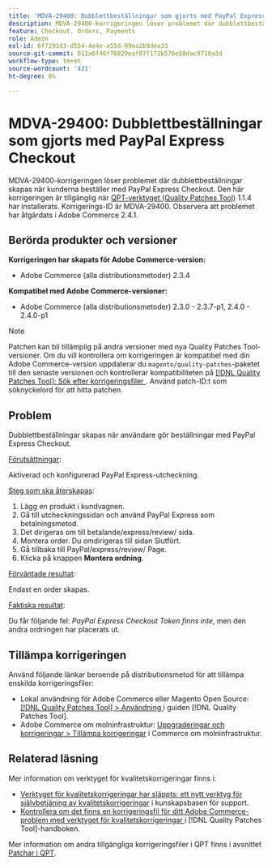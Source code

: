 ```yaml
---
title: 'MDVA-29400: Dubblettbeställningar som gjorts med PayPal Express Checkout'
description: MDVA-29400-korrigeringen löser problemet där dubblettbeställningar skapas när kunderna beställer med PayPal Express Checkout. Den här korrigeringen är tillgänglig när [QPT-verktyget (Quality Patches Tool)](https://experienceleague.adobe.com/sv/docs/commerce-operations/tools/quality-patches-tool/quality-patches-tool-to-self-serve-quality-patches) 1.1.4 är installerat. Korrigerings-ID är MDVA-29400. Observera att problemet har åtgärdats i Adobe Commerce 2.4.1.
feature: Checkout, Orders, Payments
role: Admin
exl-id: 6f7291d3-d554-4e4e-a55d-89ea2b9dea33
source-git-commit: 011a6f46f76029eaf67f172b576e58dac9710a3d
workflow-type: tm+mt
source-wordcount: '421'
ht-degree: 0%

---
```


# MDVA-29400: Dubblettbeställningar som gjorts med PayPal Express Checkout

MDVA-29400-korrigeringen löser problemet där dubblettbeställningar skapas när kunderna beställer med PayPal Express Checkout. Den här korrigeringen är tillgänglig när [QPT-verktyget (Quality Patches Tool)](https://experienceleague.adobe.com/sv/docs/commerce-operations/tools/quality-patches-tool/quality-patches-tool-to-self-serve-quality-patches) 1.1.4 har installerats. Korrigerings-ID är MDVA-29400. Observera att problemet har åtgärdats i Adobe Commerce 2.4.1.

## Berörda produkter och versioner

**Korrigeringen har skapats för Adobe Commerce-version:**

* Adobe Commerce (alla distributionsmetoder) 2.3.4

**Kompatibel med Adobe Commerce-versioner:**

* Adobe Commerce (alla distributionsmetoder) 2.3.0 - 2.3.7-p1, 2.4.0 - 2.4.0-p1

>[!NOTE]
>
>Patchen kan bli tillämplig på andra versioner med nya Quality Patches Tool-versioner. Om du vill kontrollera om korrigeringen är kompatibel med din Adobe Commerce-version uppdaterar du `magento/quality-patches`-paketet till den senaste versionen och kontrollerar kompatibiliteten på [[!DNL Quality Patches Tool]: Sök efter korrigeringsfiler ](https://experienceleague.adobe.com/sv/docs/commerce-operations/tools/quality-patches-tool/quality-patches-tool-to-self-serve-quality-patches). Använd patch-ID:t som söknyckelord för att hitta patchen.

## Problem

Dubblettbeställningar skapas när användare gör beställningar med PayPal Express Checkout.

<u>Förutsättningar</u>:

Aktiverad och konfigurerad PayPal Express-utcheckning.

<u>Steg som ska återskapas</u>:

1. Lägg en produkt i kundvagnen.
1. Gå till utcheckningssidan och använd PayPal Express som betalningsmetod.
1. Det dirigeras om till betalande/express/review/ sida.
1. Montera order. Du omdirigeras till sidan Slutfört.
1. Gå tillbaka till PayPal/express/review/ Page.
1. Klicka på knappen **Montera ordning**.

<u>Förväntade resultat</u>:

Endast en order skapas.

<u>Faktiska resultat</u>:

Du får följande fel: *PayPal Express Checkout Token finns inte*, men den andra ordningen har placerats ut.

## Tillämpa korrigeringen

Använd följande länkar beroende på distributionsmetod för att tillämpa enskilda korrigeringsfiler:

* Lokal användning för Adobe Commerce eller Magento Open Source: [[!DNL Quality Patches Tool] > Användning ](/help/tools/quality-patches-tool/usage.md) i guiden [!DNL Quality Patches Tool].
* Adobe Commerce om molninfrastruktur: [Uppgraderingar och korrigeringar > Tillämpa korrigeringar](https://experienceleague.adobe.com/docs/commerce-cloud-service/user-guide/develop/upgrade/apply-patches.html?lang=sv-SE) i Commerce om molninfrastruktur.

## Relaterad läsning

Mer information om verktyget för kvalitetskorrigeringar finns i:

* [Verktyget för kvalitetskorrigeringar har släppts: ett nytt verktyg för självbetjäning av kvalitetskorrigeringar](https://experienceleague.adobe.com/sv/docs/commerce-operations/tools/quality-patches-tool/quality-patches-tool-to-self-serve-quality-patches) i kunskapsbasen för support.
* [Kontrollera om det finns en korrigeringsfil för ditt Adobe Commerce-problem med verktyget för kvalitetskorrigeringar ](/help/tools/quality-patches-tool/patches-available-in-qpt/check-patch-for-magento-issue-with-magento-quality-patches.md) i [!DNL Quality Patches Tool]-handboken.

Mer information om andra tillgängliga korrigeringsfiler i QPT finns i avsnittet [Patchar i QPT](https://support.magento.com/hc/en-us/sections/360010506631-Patches-available-in-MQP-tool-).
